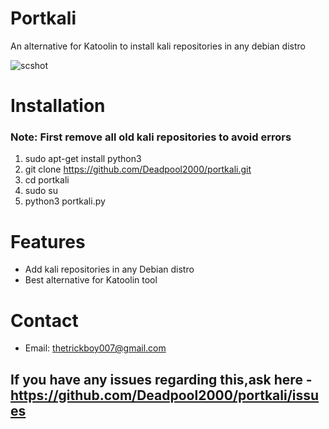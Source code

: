 # Portkali
An alternative for Katoolin to install kali repositories in any debian distro

![scshot](https://user-images.githubusercontent.com/32305505/55868808-d6516980-5ba2-11e9-8abe-f66fce5ba93f.png)


# Installation
### Note: First remove all old kali repositories to avoid errors
1) sudo apt-get install python3
2) git clone https://github.com/Deadpool2000/portkali.git
3) cd portkali
4) sudo su
5) python3 portkali.py

# Features
- Add kali repositories in any Debian distro
- Best alternative for Katoolin tool

# Contact
- Email: thetrickboy007@gmail.com

## If you have any issues regarding this,ask here - https://github.com/Deadpool2000/portkali/issues
